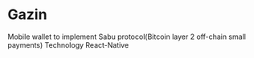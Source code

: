 # Gazin
Mobile wallet to implement Sabu protocol(Bitcoin layer 2 off-chain small payments)
Technology React-Native

